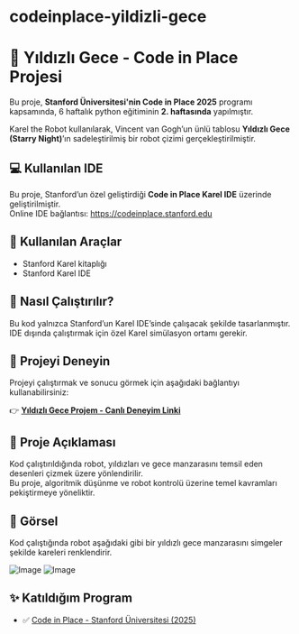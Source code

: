 # codeinplace-yildizli-gece
# 🌌 Yıldızlı Gece - Code in Place Projesi

Bu proje, **Stanford Üniversitesi'nin Code in Place 2025** programı kapsamında, 6 haftalık python eğitiminin **2. haftasında** yapılmıştır. 

Karel the Robot kullanılarak, Vincent van Gogh’un ünlü tablosu **Yıldızlı Gece (Starry Night)**’ın sadeleştirilmiş bir robot çizimi gerçekleştirilmiştir.

## 💻 Kullanılan IDE

Bu proje, Stanford’un özel geliştirdiği **Code in Place Karel IDE** üzerinde geliştirilmiştir.  
Online IDE bağlantısı: https://codeinplace.stanford.edu

## 🧠 Kullanılan Araçlar

- Stanford Karel kitaplığı
- Stanford Karel IDE

## 🔧 Nasıl Çalıştırılır?

Bu kod yalnızca Stanford’un Karel IDE’sinde çalışacak şekilde tasarlanmıştır.  
IDE dışında çalıştırmak için özel Karel simülasyon ortamı gerekir.

## 🔗 Projeyi Deneyin

Projeyi çalıştırmak ve sonucu görmek için aşağıdaki bağlantıyı kullanabilirsiniz:

👉 **[Yıldızlı Gece Projem - Canlı Deneyim Linki](https://codeinplace.stanford.edu/cip5/share/WzF4qHhaoKU1Rd9Hhrpy)**

## 🎨 Proje Açıklaması

Kod çalıştırıldığında robot, yıldızları ve gece manzarasını temsil eden desenleri çizmek üzere yönlendirilir.  
Bu proje, algoritmik düşünme ve robot kontrolü üzerine temel kavramları pekiştirmeye yöneliktir.

## 🎨 Görsel

Kod çalıştığında robot aşağıdaki gibi bir yıldızlı gece manzarasını simgeler şekilde kareleri renklendirir.

![Image](https://github.com/user-attachments/assets/098bbcb6-1afd-4f84-81f7-bce51358b645)
![Image](https://github.com/user-attachments/assets/8b67cd44-0cbe-4d46-87c5-1c14735d4db2)
## ✨ Katıldığım Program

- ✅ [Code in Place - Stanford Üniversitesi (2025)](https://codeinplace.stanford.edu)
